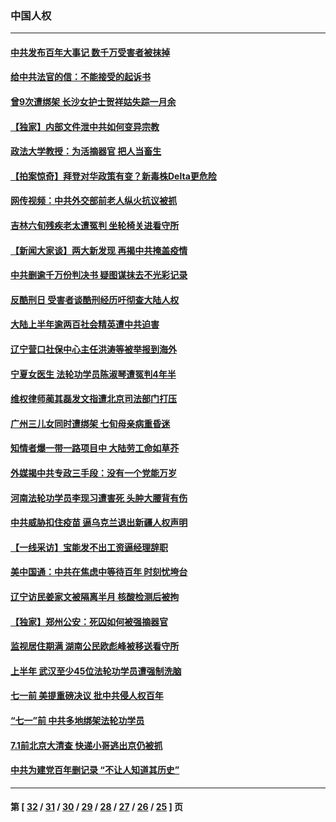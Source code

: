 ### 中国人权
---
#### [中共发布百年大事记 数千万受害者被抹掉](../../pages/ncid278/n13056042.md) 
#### [给中共法官的信：不能接受的起诉书](../../pages/ncid278/n13054073.md) 
#### [曾9次遭绑架 长沙女护士贺祥姑失踪一月余](../../pages/ncid278/n13053392.md) 
#### [【独家】内部文件泄中共如何变异宗教](../../pages/ncid278/n13031727.md) 
#### [政法大学教授：为活摘器官 把人当畜生](../../pages/ncid278/n13053924.md) 
#### [【拍案惊奇】拜登对华政策有变？新毒株Delta更危险](../../pages/ncid278/n13053068.md) 
#### [网传视频：中共外交部前老人纵火抗议被抓](../../pages/ncid278/n13053283.md) 
#### [吉林六旬残疾老太遭冤判 坐轮椅关进看守所](../../pages/ncid278/n13050836.md) 
#### [【新闻大家谈】两大新发现 再揭中共掩盖疫情](../../pages/ncid278/n13053244.md) 
#### [中共删逾千万份判决书 疑图谋抹去不光彩记录](../../pages/ncid278/n13052156.md) 
#### [反酷刑日 受害者谈酷刑经历吁彻查大陆人权](../../pages/ncid278/n13051718.md) 
#### [大陆上半年逾两百社会精英遭中共迫害](../../pages/ncid278/n13044485.md) 
#### [辽宁营口社保中心主任洪涛等被举报到海外](../../pages/ncid278/n13045220.md) 
#### [宁夏女医生 法轮功学员陈淑琴遭冤判4年半](../../pages/ncid278/n13050675.md) 
#### [维权律师蔺其磊发文指遭北京司法部门打压](../../pages/ncid278/n13050758.md) 
#### [广州三儿女同时遭绑架 七旬母亲病重昏迷](../../pages/ncid278/n13047635.md) 
#### [知情者爆一带一路项目中 大陆劳工命如草芥](../../pages/ncid278/n13050458.md) 
#### [外媒揭中共专政三手段：没有一个党能万岁](../../pages/ncid278/n13049352.md) 
#### [河南法轮功学员李现习遭害死 头肿大腰背有伤](../../pages/ncid278/n13047032.md) 
#### [中共威胁扣住疫苗 逼乌克兰退出新疆人权声明](../../pages/ncid278/n13049650.md) 
#### [【一线采访】宝能发不出工资逼经理辞职](../../pages/ncid278/n13049634.md) 
#### [美中国通：中共在焦虑中等待百年 时刻忧垮台](../../pages/ncid278/n13048820.md) 
#### [辽宁访民姜家文被隔离半月 核酸检测后被拘](../../pages/ncid278/n13049264.md) 
#### [【独家】郑州公安：死囚如何被强摘器官](../../pages/ncid278/n13045496.md) 
#### [监视居住期满 湖南公民欧彪峰被移送看守所](../../pages/ncid278/n13048265.md) 
#### [上半年 武汉至少45位法轮功学员遭强制洗脑](../../pages/ncid278/n13047798.md) 
#### [七一前 美提重磅决议 批中共侵人权百年](../../pages/ncid278/n13048047.md) 
#### [“七一”前 中共多地绑架法轮功学员](../../pages/ncid278/n13045655.md) 
#### [7.1前北京大清查 快递小哥逃出京仍被抓](../../pages/ncid278/n13047561.md) 
#### [中共为建党百年删记录 “不让人知道其历史”](../../pages/ncid278/n13046141.md) 

---
#### 第 [ [32](./32.md) / [31](./31.md) / [30](./30.md) / [29](./29.md) / [28](./28.md) / [27](./27.md) / [26](./26.md) / [25](./25.md) ] 页
